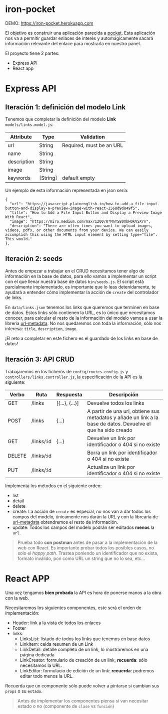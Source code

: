 # iron-pocket

DEMO: https://iron-pocket.herokuapp.com

El objetivo es construir una aplicación parecida a [pocket](https://getpocket.com). Esta aplicación nos va a permitir guardar enlaces de interés y automágicamente sacará información relevante del enlace para mostrarla en nuestro panel.


El proyecto tiene 2 partes:
  - Express API
  - React app

# Express API

## Iteración 1: definición del modelo Link

Tenemos que completar la definición del modelo **Link** `models/links.model.js`:

| Attribute   | Type     | Validation               |
|-------------|----------|--------------------------|
| url         | String   | Required, must be an URL |
| name        | String   |                          |
| description | String   |                          |
| image       | String   |                          |
| keywords    | [String] | default empty            |

Un ejemplo de esta información representada en json sería:
```
{
  "url": "https://javascript.plainenglish.io/how-to-add-a-file-input-button-and-display-a-preview-image-with-react-2568d9d849f5",
  "title": "How to Add a File Input Button and Display a Preview Image With React",
  "image": "https://miro.medium.com/max/1200/0*MnYS80XbHOkVSXrn",
  "description": "There are often times you want to upload images, videos, pdfs, or other documents from your device. We can easily accomplish this using the HTML input element by setting type="file". This would…"
},
```

## Iteración 2: seeds

Antes de empezar a trabajar en el CRUD necesitamos tener algo de información en la base de datos, para ello vamos a implementar un script con el que llenar nuestra base de datos `bin/seeds.js`. El script está parcialmente implementado, es importante que lo leas detenidamente, te ayudará a entender cómo implementar la acción de `create` del controlador de links.

En `data/links.json` tenemos los links que queremos que terminen en base de datos. Estos links sólo contienen la URL, es lo único que necesitamos conocer, para calcular el resto de la información del modelo vamos a usar la librería [url-metadata](https://www.npmjs.com/package/url-metadata). No nos quedaremos con toda la información, sólo nos interesa: `title`, `description`, `image`.

¡El reto a completar en este fichero es el guardado de los links en base de datos!

## Iteración 3: API CRUD

Trabajaremos en los ficheros de `config/routes.config.js` y `controllers/links.controller.js`, la especificación de la API es la siguiente:

| Verbo  | Ruta       | Respuesta      | Descripción                                                                                                   |
|--------|------------|----------------|---------------------------------------------------------------------------------------------------------------|
| GET    | /links     | [{...}, {...}] | Devuelve todos los links                                                                                      |
| POST   | /links     | {...}          | A partir de una url, obtiene sus metadatos y añade un link a la base de datos. Devuelve el que ha sido creado |
| GET    | /links/:id | {...}          | Devuelve un link por identificador o 404 si no existe                                                         |
| DELETE | /links/:id |                | Borra un link por identificador o 404 si no existe                                                            |
| PUT    | /links/:id |                | Actualiza un link por identificador o 404 si no existe                                                        |

Implementa los métodos en el siguiente orden:
- list
- detail
- delete
- create:
La acción de `create` es especial, no nos van a dar todos los campos del modelo, únicamente nos darán la URL y con la librearía de [url-metadata](https://www.npmjs.com/package/url-metadata) obtendremos el resto de información.
- update:
Todos los campos del modelo podrán ser editados **menos** la `url`.


> Prueba todo **con postman** antes de pasar a la implementación de la web con React. Es importante probar todos los posibles casos, no solo el _happy path_. Trastea poniendo un identificador que no exista, formato inválido, pon como URL un string que no lo sea, etc...

# React APP

Una vez tengamos **bien probada** la API es hora de ponerse manos a la obra con la web.

Necesitaremos los siguientes componentes, este será el orden de implementación:
- Header: link a la vista de todos los enlaces
- Footer
- links:
  - LinksList: listado de todos los links que tenemos en base datos
  - LinkItem: celda resumen de un Link
  - LinkDetail: detalle completo de un link, lo mostraremos en una página dedicada
  - LinkCreator: formulario de creación de un link, **recuerda**: sólo necesitamos la URL.
  - LinkEditor: formulacio de edición de un link: **recuerda**: podremos editar todo menos la URL.

Recuerda que un componente sólo puede volver a pintarse si cambian sus `props` o su `estado`.

> Antes de implementar los componentes piensa si van necesitar estado o no (componente de `clase` vs `función`)
